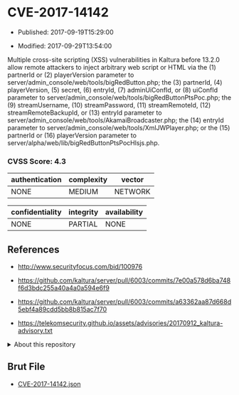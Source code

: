# CVE-2017-14142

- Published: 2017-09-19T15:29:00

- Modified: 2017-09-29T13:54:00

Multiple cross-site scripting (XSS) vulnerabilities in Kaltura before 13.2.0 allow remote attackers to inject arbitrary web script or HTML via the (1) partnerId or (2) playerVersion parameter to server/admin_console/web/tools/bigRedButton.php; the (3) partnerId, (4) playerVersion, (5) secret, (6) entryId, (7) adminUiConfId, or (8) uiConfId parameter to server/admin_console/web/tools/bigRedButtonPtsPoc.php; the (9) streamUsername, (10) streamPassword, (11) streamRemoteId, (12) streamRemoteBackupId, or (13) entryId parameter to server/admin_console/web/tools/AkamaiBroadcaster.php; the (14) entryId parameter to server/admin_console/web/tools/XmlJWPlayer.php; or the (15) partnerId or (16) playerVersion parameter to server/alpha/web/lib/bigRedButtonPtsPocHlsjs.php.

### CVSS Score: **4.3**

| authentication | complexity | vector |
| --- | --- | --- |
| NONE | MEDIUM | NETWORK |

| confidentiality | integrity | availability |
| --- | --- | --- |
| NONE | PARTIAL | NONE |

## References

* http://www.securityfocus.com/bid/100976

* https://github.com/kaltura/server/pull/6003/commits/7e00a578d6ba748f6d3bdc255a40a4a0a594e6f9

* https://github.com/kaltura/server/pull/6003/commits/a63362aa87d668d5ebf4a89cdd5bb8b815ac7f70

* https://telekomsecurity.github.io/assets/advisories/20170912_kaltura-advisory.txt

<details>
<summary>About this repository</summary> 

  This repository is part of the project [Live Hack CVE](https://github.com/Live-Hack-CVE). Main website can be found [www.live-hack.org](https://www.live-hack.org) 
  
  Made by [Sn0wAlice](https://github.com/Sn0wAlice) for the people that care about security and need to have a feed of the latest CVEs. Hope you enjoy it, don't forget to star the repo and follow me on [Twitter](https://twitter.com/Sn0wAlice) and [Github](https://github.com/Sn0wAlice). And that is my [personnal website](https://www.alice-snow.me/)

  - [Home Page](https://github.com/Live-Hack-CVE)
  - [Framework](https://github.com/Live-Hack-CVE/cve-framework)
  - [CVE database](https://github.com/Live-Hack-CVE/full_database)
  - [Changelog](https://github.com/Live-Hack-CVE/Changelog)
</details>

## Brut File

* [CVE-2017-14142.json](https://raw.githubusercontent.com/Live-Hack-CVE/full_database/main/cves/2017/CVE-2017-14142.json)

